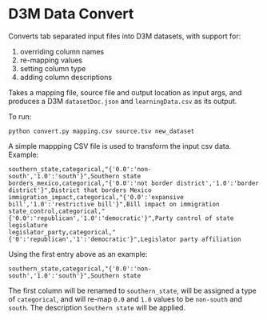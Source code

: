 D3M Data Convert
================

Converts tab separated input files into D3M datasets, with support for:
1. overriding column names
1. re-mapping values
1. setting column type
1. adding column descriptions

Takes a mapping file, source file and output location as input args, and produces a D3M `datasetDoc.json` and `learningData.csv` as its output.

To run:
```console
python convert.py mapping.csv source.tsv new_dataset
```
A simple mappping CSV file is used to transform the input csv data.  Example:

```
southern_state,categorical,"{'0.0':'non-south','1.0':'south'}",Southern state
borders_mexico,categorical,"{'0.0':'not border district','1.0':'border district'}",District that borders Mexico
immigration_impact,categorical,"{'0.0':'expansive bill','1.0':'restrictive bill'}",Bill impact on immigration
state_control,categorical,"{'0.0':'republican','1.0':'democratic'}",Party control of state legislature
legislator_party,categorical,"{'0':'republican','1':'democratic'}",Legislator party affiliation
```

Using the first entry above as an example:

```southern_state,categorical,"{'0.0':'non-south','1.0':'south'}",Southern state```

The first column will be renamed to `southern_state`, will be assigned a type of `categorical`, and will re-map `0.0` and `1.0` values to be `non-south` and `south`.  The description `Southern state` will be applied.


